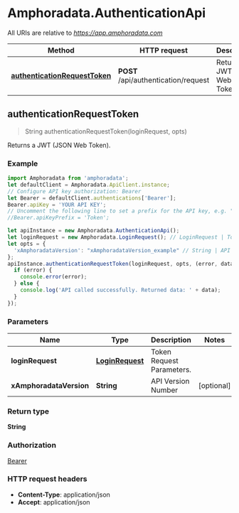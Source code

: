 # Amphoradata.AuthenticationApi

All URIs are relative to *https://app.amphoradata.com*

Method | HTTP request | Description
------------- | ------------- | -------------
[**authenticationRequestToken**](AuthenticationApi.md#authenticationRequestToken) | **POST** /api/authentication/request | Returns a JWT (JSON Web Token).             



## authenticationRequestToken

> String authenticationRequestToken(loginRequest, opts)

Returns a JWT (JSON Web Token).             

### Example

```javascript
import Amphoradata from 'amphoradata';
let defaultClient = Amphoradata.ApiClient.instance;
// Configure API key authorization: Bearer
let Bearer = defaultClient.authentications['Bearer'];
Bearer.apiKey = 'YOUR API KEY';
// Uncomment the following line to set a prefix for the API key, e.g. "Token" (defaults to null)
//Bearer.apiKeyPrefix = 'Token';

let apiInstance = new Amphoradata.AuthenticationApi();
let loginRequest = new Amphoradata.LoginRequest(); // LoginRequest | Token Request Parameters.
let opts = {
  'xAmphoradataVersion': "xAmphoradataVersion_example" // String | API Version Number
};
apiInstance.authenticationRequestToken(loginRequest, opts, (error, data, response) => {
  if (error) {
    console.error(error);
  } else {
    console.log('API called successfully. Returned data: ' + data);
  }
});
```

### Parameters


Name | Type | Description  | Notes
------------- | ------------- | ------------- | -------------
 **loginRequest** | [**LoginRequest**](LoginRequest.md)| Token Request Parameters. | 
 **xAmphoradataVersion** | **String**| API Version Number | [optional] 

### Return type

**String**

### Authorization

[Bearer](../README.md#Bearer)

### HTTP request headers

- **Content-Type**: application/json
- **Accept**: application/json

